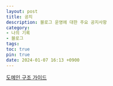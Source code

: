 ```yaml
---
layout: post
title: 공지
description: 블로그 운영에 대한 주요 공지사항
category:
- 나의 기록
- 블로그
tags: 
toc: true
pin: true
date: 2024-01-07 16:13 +0900
---
```

[도메인 구조 가이드](/posts/도메인-구조-가이드)